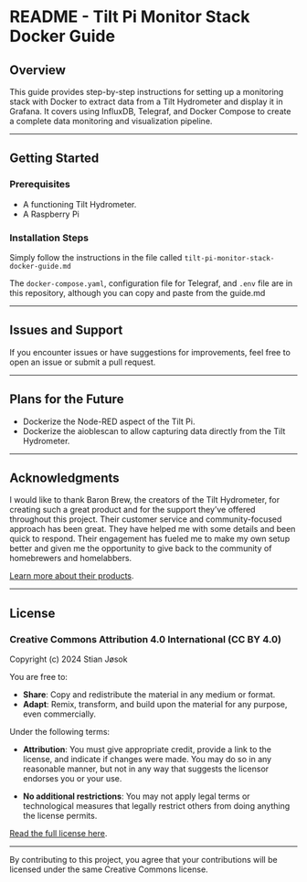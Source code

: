 # README - Tilt Pi Monitor Stack Docker Guide

## Overview
This guide provides step-by-step instructions for setting up a monitoring stack with Docker to extract data from a Tilt Hydrometer and display it in Grafana. It covers using InfluxDB, Telegraf, and Docker Compose to create a complete data monitoring and visualization pipeline.

---

## Getting Started

### Prerequisites
- A functioning Tilt Hydrometer.
- A Raspberry Pi

### Installation Steps

Simply follow the instructions in the file called `tilt-pi-monitor-stack-docker-guide.md`

The `docker-compose.yaml`, configuration file for Telegraf, and `.env` file are in this repository, although you can copy and paste from the guide.md

---

## Issues and Support
If you encounter issues or have suggestions for improvements, feel free to open an issue or submit a pull request.

---

## Plans for the Future

- Dockerize the Node-RED aspect of the Tilt Pi.
- Dockerize the aioblescan to allow capturing data directly from the Tilt Hydrometer.

---

## Acknowledgments

I would like to thank Baron Brew, the creators of the Tilt Hydrometer, for creating such a great product and for the support they’ve offered throughout this project. Their customer service and community-focused approach has been great. They have helped me with some details and been quick to respond. Their engagement has fueled me to make my own setup better and given me the opportunity to give back to the community of homebrewers and homelabbers.

[Learn more about their products](https://tilthydrometer.com).

---

## License

### Creative Commons Attribution 4.0 International (CC BY 4.0)

Copyright (c) 2024 Stian Jøsok

You are free to:

- **Share**: Copy and redistribute the material in any medium or format.
- **Adapt**: Remix, transform, and build upon the material for any purpose, even commercially.

Under the following terms:

- **Attribution**: You must give appropriate credit, provide a link to the license, and indicate if changes were made. You may do so in any reasonable manner, but not in any way that suggests the licensor endorses you or your use.

- **No additional restrictions**: You may not apply legal terms or technological measures that legally restrict others from doing anything the license permits.

[Read the full license here](https://creativecommons.org/licenses/by/4.0/).

---

By contributing to this project, you agree that your contributions will be licensed under the same Creative Commons license.

